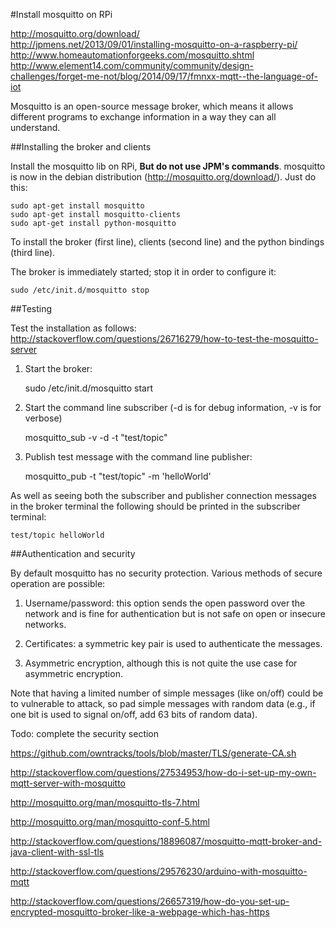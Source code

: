 #Install mosquitto on RPi

<http://mosquitto.org/download/>  
<http://jpmens.net/2013/09/01/installing-mosquitto-on-a-raspberry-pi/>  
<http://www.homeautomationforgeeks.com/mosquitto.shtml>  
<http://www.element14.com/community/community/design-challenges/forget-me-not/blog/2014/09/17/fmnxx-mqtt--the-language-of-iot>


Mosquitto is an open-source message broker, which means it allows different programs to exchange information in a way they can all understand. 

##Installing the broker and clients

Install the mosquitto lib on RPi, **But do not use JPM's commands**. mosquitto is now in the debian distribution (<http://mosquitto.org/download/>). Just do this:

	sudo apt-get install mosquitto
	sudo apt-get install mosquitto-clients
	sudo apt-get install python-mosquitto

To install the broker (first line), clients (second line) and the python bindings (third line).

The broker is immediately started; stop it in order to configure it:

	sudo /etc/init.d/mosquitto stop

##Testing

Test the installation as follows:
<http://stackoverflow.com/questions/26716279/how-to-test-the-mosquitto-server>

1. Start the broker:

	sudo /etc/init.d/mosquitto start

2. Start the command line subscriber (-d is for debug information, -v is for verbose)

	mosquitto_sub -v -d -t "test/topic"

3. Publish test message with the command line publisher:

	mosquitto_pub -t "test/topic" -m 'helloWorld'
	
As well as seeing both the subscriber and publisher connection messages in the broker terminal the following should be printed in the subscriber terminal:

	test/topic helloWorld	
	
##Authentication and security 	

By default mosquitto has no security protection.  Various methods of secure operation are possible:

1. Username/password:  this option sends the open password over the network and is fine for authentication but is not safe on open or insecure networks.

2. Certificates: a symmetric key pair is used to authenticate the messages.

3. Asymmetric encryption, although this is not quite the use case for asymmetric encryption.

Note that having a limited number of simple messages (like on/off) could be to vulnerable to attack, so pad simple messages with random data (e.g., if one bit is used to signal on/off, add 63 bits of random data).




Todo: complete the security section

<https://github.com/owntracks/tools/blob/master/TLS/generate-CA.sh>

http://stackoverflow.com/questions/27534953/how-do-i-set-up-my-own-mqtt-server-with-mosquitto

http://mosquitto.org/man/mosquitto-tls-7.html

http://mosquitto.org/man/mosquitto-conf-5.html

http://stackoverflow.com/questions/18896087/mosquitto-mqtt-broker-and-java-client-with-ssl-tls

http://stackoverflow.com/questions/29576230/arduino-with-mosquitto-mqtt

http://stackoverflow.com/questions/26657319/how-do-you-set-up-encrypted-mosquitto-broker-like-a-webpage-which-has-https

